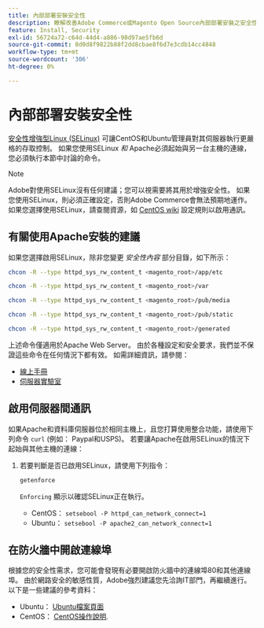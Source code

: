 ```yaml
---
title: 內部部署安裝安全性
description: 瞭解改善Adobe Commerce或Magento Open Source內部部署安裝之安全性狀態的方法。
feature: Install, Security
exl-id: 56724a72-c64d-44d4-a886-90d97ae5fb6d
source-git-commit: 8d0d8f9822b88f2dd8cbae8f6d7e3cdb14cc4848
workflow-type: tm+mt
source-wordcount: '306'
ht-degree: 0%

---
```


# 內部部署安裝安全性

[安全性增強型Linux (SELinux)](https://selinuxproject.org/page/Main_Page) 可讓CentOS和Ubuntu管理員對其伺服器執行更嚴格的存取控制。 如果您使用SELinux *和* Apache必須起始與另一台主機的連線，您必須執行本節中討論的命令。

>[!NOTE]
>
>Adobe對使用SELinux沒有任何建議；您可以視需要將其用於增強安全性。 如果您使用SELinux，則必須正確設定，否則Adobe Commerce會無法預期地運作。 如果您選擇使用SELinux，請查閱資源，如 [CentOS wiki](https://wiki.centos.org/HowTos/SELinux) 設定規則以啟用通訊。

## 有關使用Apache安裝的建議

如果您選擇啟用SELinux，除非您變更 *安全性內容* 部分目錄，如下所示：

```bash
chcon -R --type httpd_sys_rw_content_t <magento_root>/app/etc
```

```bash
chcon -R --type httpd_sys_rw_content_t <magento_root>/var
```

```bash
chcon -R --type httpd_sys_rw_content_t <magento_root>/pub/media
```

```bash
chcon -R --type httpd_sys_rw_content_t <magento_root>/pub/static
```

```bash
chcon -R --type httpd_sys_rw_content_t <magento_root>/generated
```

上述命令僅適用於Apache Web Server。 由於各種設定和安全要求，我們並不保證這些命令在任何情況下都有效。 如需詳細資訊，請參閱：

* [線上手冊](https://linux.die.net/man/8/httpd_selinux)
* [伺服器實驗室](https://www.serverlab.ca/tutorials/linux/web-servers-linux/configuring-selinux-policies-for-apache-web-servers/)

## 啟用伺服器間通訊

如果Apache和資料庫伺服器位於相同主機上，且您打算使用整合功能，請使用下列命令 `curl` (例如： Paypal和USPS)。
若要讓Apache在啟用SELinux的情況下起始與其他主機的連線：

1. 若要判斷是否已啟用SELinux，請使用下列指令：

   ```bash
   getenforce
   ```

   `Enforcing` 顯示以確認SELinux正在執行。

   * CentOS： `setsebool -P httpd_can_network_connect=1`
   * Ubuntu： `setsebool -P apache2_can_network_connect=1`

## 在防火牆中開啟連線埠

根據您的安全性需求，您可能會發現有必要開啟防火牆中的連線埠80和其他連線埠。 由於網路安全的敏感性質，Adobe強烈建議您先洽詢IT部門，再繼續進行。 以下是一些建議的參考資料：

* Ubuntu： [Ubuntu檔案頁面](https://help.ubuntu.com/community/IptablesHowTo)
* CentOS： [CentOS操作說明](https://wiki.centos.org/HowTos%282f%29Network%282f%29IPTables.html).
